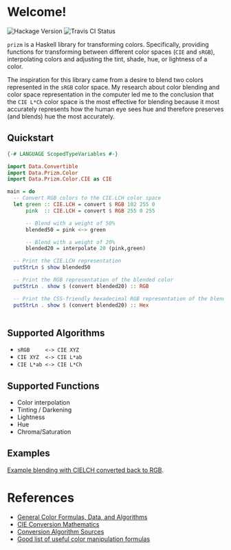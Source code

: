 # Welcome!
![Hackage Version](https://img.shields.io/hackage/v/prizm.svg?style=flat)
![Travis CI Status](https://travis-ci.org/ixmatus/prizm.svg?branch=master)

`prizm` is a Haskell library for transforming colors. Specifically, providing
functions for transforming between different color spaces (`CIE` and `sRGB`),
interpolating colors and adjusting the tint, shade, hue, or lightness of a
color.

The inspiration for this library came from a desire to blend two colors
represented in the `sRGB` color space. My research about color blending and
color space representation in the computer led me to the conclusion that the
`CIE L*Ch` color space is the most effective for blending because it most
accurately represents how the human eye sees hue and therefore preserves (and
blends) hue the most accurately.

## Quickstart
```haskell
{-# LANGUAGE ScopedTypeVariables #-}

import Data.Convertible
import Data.Prizm.Color
import Data.Prizm.Color.CIE as CIE

main = do
  -- Convert RGB colors to the CIE.LCH color space
  let green :: CIE.LCH = convert $ RGB 102 255 0
      pink  :: CIE.LCH = convert $ RGB 255 0 255

      -- Blend with a weight of 50%
      blended50 = pink <~> green

      -- Blend with a weight of 20%
      blended20 = interpolate 20 (pink,green)

  -- Print the CIE.LCH representation
  putStrLn $ show blended50

  -- Print the RGB representation of the blended color
  putStrLn . show $ (convert blended20) :: RGB

  -- Print the CSS-friendly hexadecimal RGB representation of the blended color
  putStrLn . show $ (convert blended20) :: Hex
      
```

## Supported Algorithms
- `sRGB     <-> CIE XYZ `
- `CIE XYZ  <-> CIE L*ab`
- `CIE L*ab <-> CIE L*Ch`

## Supported Functions
- Color interpolation
- Tinting / Darkening
- Lightness
- Hue
- Chroma/Saturation

## Examples
[Example blending with CIELCH converted back to RGB](./blending-test.html).

# References
- [General Color Formulas, Data, and Algorithms](http://www.brucelindbloom.com)
- [CIE Conversion Mathematics](http://rip94550.wordpress.com/2011/07/04/color-cielab-and-tristimulus-xyz/)
- [Conversion Algorithm Sources](http://www.easyrgb.com/index.php?X=MATH&H=01)
- [Good list of useful color manipulation formulas](https://github.com/mikeemoo/ColorJizz-PHP/blob/master/src/MischiefCollective/ColorJizz/ColorJizz.php)

